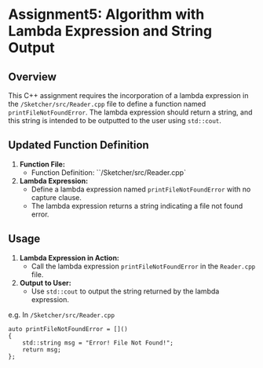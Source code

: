 # Assignment5: Algorithm with Lambda Expression and String Output

## Overview

This C++ assignment requires the incorporation of a lambda expression in the `/Sketcher/src/Reader.cpp` file to define a function named `printFileNotFoundError`. The lambda expression should return a string, and this string is intended to be outputted to the user using `std::cout`.

## Updated Function Definition

1. **Function File:**
    - Function Definition: ``/Sketcher/src/Reader.cpp`
2. **Lambda Expression:**
    - Define a lambda expression named `printFileNotFoundError` with no capture clause.
    - The lambda expression returns a string indicating a file not found error.

## Usage

1. **Lambda Expression in Action:**
    - Call the lambda expression `printFileNotFoundError` in the `Reader.cpp` file.
2. **Output to User:**
    - Use `std::cout` to output the string returned by the lambda expression.

e.g. In `/Sketcher/src/Reader.cpp`

```
auto printFileNotFoundError = []()
{
    std::string msg = "Error! File Not Found!";
    return msg;
};
```
